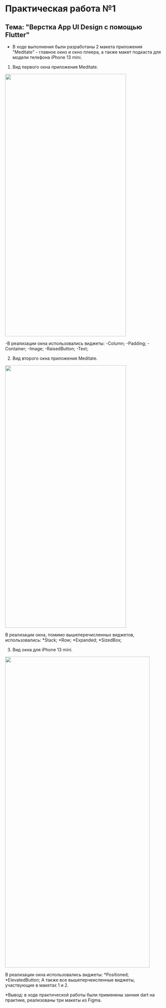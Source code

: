 # Практическая работа №1

## Тема: "Верстка App UI Design с помощью Flutter"

* В ходе выполнения были разработаны 2 макета приложения "Meditate" - главное окно и окно плеера, а также макет подкаста для модели телефона iPhone 13 mini.

1. Вид первого окна приложения Meditate.

<img src="https://user-images.githubusercontent.com/78185292/192153261-d7a0013c-b12b-451e-adfd-6ded744ff96f.png" 
     width="390" height="844">

-В реализации окна использовались виджеты: 
 -Column;
 -Padding;
       -Container;
       -Image;
       -RaisedButton;
       -Text;

2. Вид второго окна приложения Meditate.

<img src="https://user-images.githubusercontent.com/78185292/192153315-42401dd1-5da6-4e75-b5d3-6b544f1fea60.png" 
     width="390" height="844">

В реализации окна, помимо вышеперечисленных виджетов, использовались: 
*Stack;
*Row;
*Expanded;
*SizedBox;

3. Вид окна для iPhone 13 mini.

<img src="https://user-images.githubusercontent.com/78185292/192151859-67abdb73-c9a7-4f71-a7d2-21e1ebc1c113.png" 
     width="466" height="1000">

В реализации окна использовались виджеты: 
*Positioned;
*ElevatedButton;
А также все вышеперчеисленные виджеты, участвующие в макетах 1 и 2.

*Вывод: в ходе практической работы были применены занния dart на практике, реализованы три макеты из Figma. 
